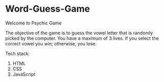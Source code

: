 # Word-Guess-Game

Welcome to Psychic Game

The objective of the game is to guess the vowel letter that is randomly picked by the computer. You have a maximum of 3 lives. If you select the correct vowel you win; otherwise, you lose.

Tech stack:
1. HTML
2. CSS
3. JavaScript

